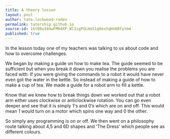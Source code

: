 ```yaml
---
title: A theory lesson
layout: post
author: tate.lockwood-roden
permalink: tatership.github.io
source-id: 1kt08u584wFMR4XP_Wl3igPGLHoS1g0exVqHnKBfytm4
published: true
---
```

In the lesson today one of my teachers was talking to us about code and how to overcome challenges. 

We began by making a guide on how to make tea. The guide seemed to be sufficient but when you break it down you realise the problems you are faced with. If you were giving the commands to a robot it would have never even got the water in the kettle. So instead of making a guide of how to make a cup of tea. We made a guide for a robot arm to fill a kettle. 

Know that we knew how to break things down we worked out that a robot arm either uses clockwise or anticlockwise rotation. You can go even deeper and see that it is simply 1's and 0’s which are on and off. This would mean 1 would turn on a motor which spins one way and 0 the other. 

So simply any programming is on or off. We then went on a philosophy route talking about 4,5 and 6D shapes and 'The Dress' which people see as different colours.  

